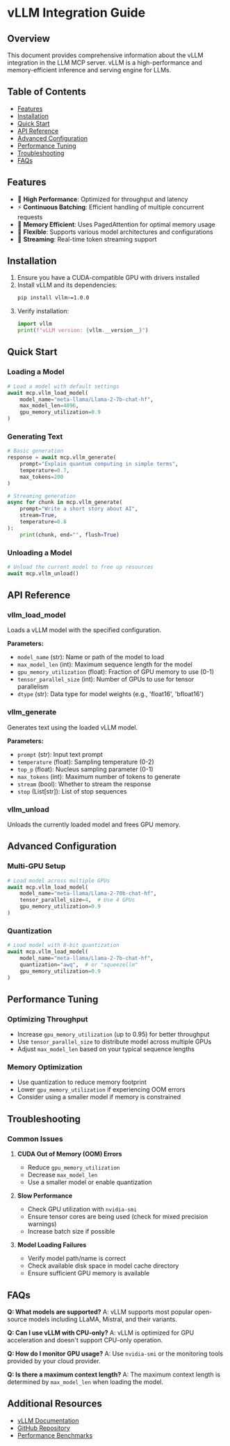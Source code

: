 # vLLM Integration Guide

## Overview

This document provides comprehensive information about the vLLM integration in the LLM MCP server. vLLM is a high-performance and memory-efficient inference and serving engine for LLMs.

## Table of Contents
- [Features](#features)
- [Installation](#installation)
- [Quick Start](#quick-start)
- [API Reference](#api-reference)
- [Advanced Configuration](#advanced-configuration)
- [Performance Tuning](#performance-tuning)
- [Troubleshooting](#troubleshooting)
- [FAQs](#faqs)

## Features

- 🚀 **High Performance**: Optimized for throughput and latency
- ⚡ **Continuous Batching**: Efficient handling of multiple concurrent requests
- 🧠 **Memory Efficient**: Uses PagedAttention for optimal memory usage
- 🔧 **Flexible**: Supports various model architectures and configurations
- 🔄 **Streaming**: Real-time token streaming support

## Installation

1. Ensure you have a CUDA-compatible GPU with drivers installed
2. Install vLLM and its dependencies:
   ```bash
   pip install vllm>=1.0.0
   ```
3. Verify installation:
   ```python
   import vllm
   print(f"vLLM version: {vllm.__version__}")
   ```

## Quick Start

### Loading a Model

```python
# Load a model with default settings
await mcp.vllm_load_model(
    model_name="meta-llama/Llama-2-7b-chat-hf",
    max_model_len=4096,
    gpu_memory_utilization=0.9
)
```

### Generating Text

```python
# Basic generation
response = await mcp.vllm_generate(
    prompt="Explain quantum computing in simple terms",
    temperature=0.7,
    max_tokens=200
)

# Streaming generation
async for chunk in mcp.vllm_generate(
    prompt="Write a short story about AI",
    stream=True,
    temperature=0.8
):
    print(chunk, end="", flush=True)
```

### Unloading a Model

```python
# Unload the current model to free up resources
await mcp.vllm_unload()
```

## API Reference

### vllm_load_model

Loads a vLLM model with the specified configuration.

**Parameters:**
- `model_name` (str): Name or path of the model to load
- `max_model_len` (int): Maximum sequence length for the model
- `gpu_memory_utilization` (float): Fraction of GPU memory to use (0-1)
- `tensor_parallel_size` (int): Number of GPUs to use for tensor parallelism
- `dtype` (str): Data type for model weights (e.g., 'float16', 'bfloat16')

### vllm_generate

Generates text using the loaded vLLM model.

**Parameters:**
- `prompt` (str): Input text prompt
- `temperature` (float): Sampling temperature (0-2)
- `top_p` (float): Nucleus sampling parameter (0-1)
- `max_tokens` (int): Maximum number of tokens to generate
- `stream` (bool): Whether to stream the response
- `stop` (List[str]): List of stop sequences

### vllm_unload

Unloads the currently loaded model and frees GPU memory.

## Advanced Configuration

### Multi-GPU Setup

```python
# Load model across multiple GPUs
await mcp.vllm_load_model(
    model_name="meta-llama/Llama-2-70b-chat-hf",
    tensor_parallel_size=4,  # Use 4 GPUs
    gpu_memory_utilization=0.9
)
```

### Quantization

```python
# Load model with 8-bit quantization
await mcp.vllm_load_model(
    model_name="meta-llama/Llama-2-7b-chat-hf",
    quantization="awq",  # or "squeezellm"
    gpu_memory_utilization=0.9
)
```

## Performance Tuning

### Optimizing Throughput
- Increase `gpu_memory_utilization` (up to 0.95) for better throughput
- Use `tensor_parallel_size` to distribute model across multiple GPUs
- Adjust `max_model_len` based on your typical sequence lengths

### Memory Optimization
- Use quantization to reduce memory footprint
- Lower `gpu_memory_utilization` if experiencing OOM errors
- Consider using a smaller model if memory is constrained

## Troubleshooting

### Common Issues

1. **CUDA Out of Memory (OOM) Errors**
   - Reduce `gpu_memory_utilization`
   - Decrease `max_model_len`
   - Use a smaller model or enable quantization

2. **Slow Performance**
   - Check GPU utilization with `nvidia-smi`
   - Ensure tensor cores are being used (check for mixed precision warnings)
   - Increase batch size if possible

3. **Model Loading Failures**
   - Verify model path/name is correct
   - Check available disk space in model cache directory
   - Ensure sufficient GPU memory is available

## FAQs

**Q: What models are supported?**
A: vLLM supports most popular open-source models including LLaMA, Mistral, and their variants.

**Q: Can I use vLLM with CPU-only?**
A: vLLM is optimized for GPU acceleration and doesn't support CPU-only operation.

**Q: How do I monitor GPU usage?**
A: Use `nvidia-smi` or the monitoring tools provided by your cloud provider.

**Q: Is there a maximum context length?**
A: The maximum context length is determined by `max_model_len` when loading the model.

## Additional Resources

- [vLLM Documentation](https://vllm.readthedocs.io/)
- [GitHub Repository](https://github.com/vllm-project/vllm)
- [Performance Benchmarks](https://vllm.ai/benchmarks/)
